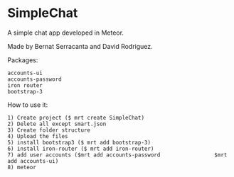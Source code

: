 SimpleChat
==========
A simple chat app developed in Meteor.

Made by Bernat Serracanta and David Rodriguez.

Packages:

	accounts-ui
	accounts-password
	iron router
	bootstrap-3

How to use it:

	1) Create project ($ mrt create SimpleChat)
	2) Delete all except smart.json
	3) Create folder structure
	4) Upload the files
	5) install bootstrap3 ($ mrt add bootstrap-3)
	6) install iron-router ($ mrt add iron-router)
	7) add user accounts ($mrt add accounts-password                 $mrt add accounts-ui)
	8) meteor
